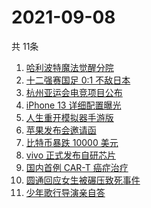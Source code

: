 # 2021-09-08
  共 11条

  <!-- BEGIN -->
  <!-- 最后更新时间:Wed Sep 08 2021 13:17:37 GMT+0000 (Coordinated Universal Time) -->
  1. [哈利波特魔法觉醒分院](https://www.zhihu.com/search?q=哈利波特魔法觉醒)
1. [十二强赛国足 0:1 不敌日本](https://www.zhihu.com/search?q=国足)
1. [杭州亚运会电竞项目公布](https://www.zhihu.com/search?q=亚运会)
1. [iPhone 13 详细配置曝光](https://www.zhihu.com/search?q=iPhone13)
1. [人生重开模拟器手游版](https://www.zhihu.com/search?q=人生重开模拟器)
1. [苹果发布会邀请函](https://www.zhihu.com/search?q=苹果发布会)
1. [比特币暴跌 10000 美元](https://www.zhihu.com/search?q=比特币暴跌)
1. [vivo 正式发布自研芯片](https://www.zhihu.com/search?q=vivo)
1. [国内首例 CAR-T 癌症治疗](https://www.zhihu.com/search?q=CAR-T)
1. [圆通回应女生被碾压致死事件](https://www.zhihu.com/search?q=圆通)
1. [少年歌行导演亲自答](https://www.zhihu.com/search?q=少年歌行)
  <!-- END -->
  